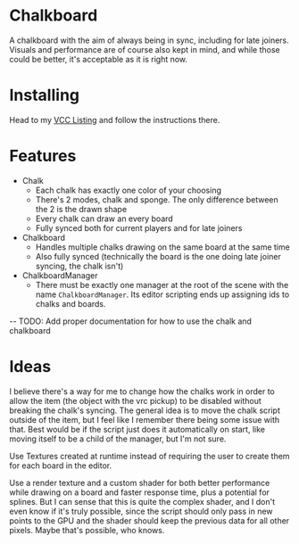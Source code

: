
# Chalkboard

A chalkboard with the aim of always being in sync, including for late joiners. Visuals and performance are of course also kept in mind, and while those could be better, it's acceptable as it is right now.

# Installing

Head to my [VCC Listing](https://jansharp.github.io/vrc/vcclisting.xhtml) and follow the instructions there.

# Features

- Chalk
  - Each chalk has exactly one color of your choosing
  - There's 2 modes, chalk and sponge. The only difference between the 2 is the drawn shape
  - Every chalk can draw an every board
  - Fully synced both for current players and for late joiners
- Chalkboard
  - Handles multiple chalks drawing on the same board at the same time
  - Also fully synced (technically the board is the one doing late joiner syncing, the chalk isn't)
- ChalkboardManager
  - There must be exactly one manager at the root of the scene with the name `ChalkboardManager`. Its editor scripting ends up assigning ids to chalks and boards.

-- TODO: Add proper documentation for how to use the chalk and chalkboard

# Ideas

I believe there's a way for me to change how the chalks work in order to allow the item (the object with the vrc pickup) to be disabled without breaking the chalk's syncing. The general idea is to move the chalk script outside of the item, but I feel like I remember there being some issue with that. Best would be if the script just does it automatically on start, like moving itself to be a child of the manager, but I'm not sure.

Use Textures created at runtime instead of requiring the user to create them for each board in the editor.

Use a render texture and a custom shader for both better performance while drawing on a board and faster response time, plus a potential for splines. But I can sense that this is quite the complex shader, and I don't even know if it's truly possible, since the script should only pass in new points to the GPU and the shader should keep the previous data for all other pixels. Maybe that's possible, who knows.
